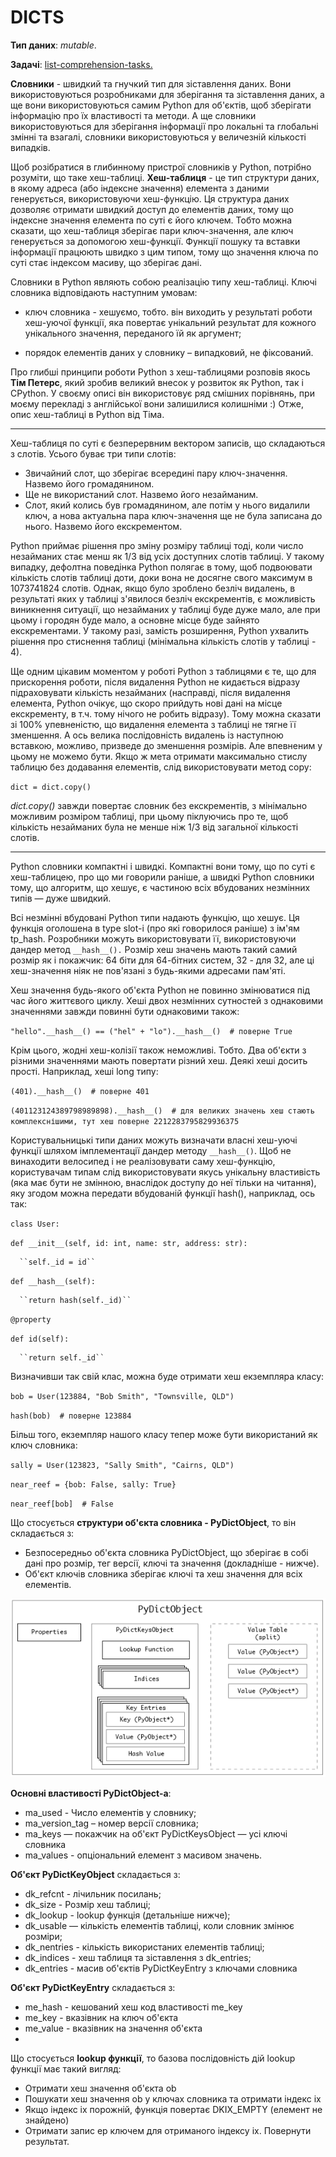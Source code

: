 DICTS
===============

**Тип даних**: *mutable*.

**Задачі**: [list-comprehension-tasks.](https://github.com/stupns/HOME/blob/master/TASKS/COMPREHENSION/COMPREHENSION_READY.py "List comprehension")

**Словники** - швидкий та гнучкий тип для зіставлення даних. Вони використовуються розробниками для зберігання та
зіставлення даних, а ще вони використовуються самим Python для об'єктів, щоб зберігати інформацію про їх властивості
та методи. А ще словники використовуються для зберігання інформації про локальні та глобальні змінні та взагалі,
словники використовуються у величезній кількості випадків.

Щоб розібратися в глибинному пристрої словників у Python, потрібно розуміти, що таке хеш-таблиці. **Хеш-таблиця** - це 
тип структури даних, в якому адреса (або індексне значення) елемента з даними генерується, використовуючи хеш-функцію.
Ця структура даних дозволяє отримати швидкий доступ до елементів даних, тому що індексне значення елемента по суті є
його ключем. Тобто можна сказати, що хеш-таблиця зберігає пари ключ-значення, але ключ генерується за допомогою хеш-функції.
Функції пошуку та вставки інформації працюють швидко з цим типом, тому що значення ключа по суті стає індексом
масиву, що зберігає дані.

Словники в Python являють собою реалізацію типу хеш-таблиці. Ключі словника відповідають наступним умовам:

- ключ словника - хешуємо, тобто. він виходить у результаті роботи хеш-уючої функції, яка повертає унікальний результат для
кожного унікального значення, переданого їй як аргумент;

- порядок елементів даних у словнику – випадковий, не фіксований.

Про глибші принципи роботи Python з хеш-таблицями розповів якось **Тім Петерс**, який зробив великий внесок у розвиток як Python,
так і CPython. У своєму описі він використовує ряд смішних порівнянь, при моєму перекладі з англійської вони залишилися
колишніми :) Отже, опис хеш-таблиці в Python від Тіма.

---

Хеш-таблиця по суті є безперервним вектором записів, що складаються з слотів. Усього буває три типи слотів:

- Звичайний слот, що зберігає всередині пару ключ-значення. Назвемо його громадянином.
- Ще не використаний слот. Назвемо його незайманим.
- Слот, який колись був громадянином, але потім у нього видалили ключ, а нова актуальна пара ключ-значення ще не була
записана до нього. Назвемо його екскрементом.

Python приймає рішення про зміну розміру таблиці тоді, коли число незайманих стає менш як 1/3 від усіх доступних слотів
таблиці. У такому випадку, дефолтна поведінка Python полягає в тому, щоб подвоювати кількість слотів таблиці доти, доки
вона не досягне свого максимум в 1073741824 слотів. Однак, якщо було зроблено безліч видалень, в результаті яких у
таблиці з'явилося безліч екскрементів, є можливість виникнення ситуації, що незайманих у таблиці буде дуже мало, але
при цьому і городян буде мало, а основне місце буде зайнято екскрементами. У такому разі, замість розширення, Python
ухвалить рішення про стиснення таблиці (мінімальна кількість слотів у таблиці - 4).

Ще одним цікавим моментом у роботі Python з таблицями є те, що для прискорення роботи, після видалення Python не
кидається відразу підраховувати кількість незайманих (насправді, після видалення елемента, Python очікує, що скоро
прийдуть нові дані на місце екскременту, в т.ч. тому нічого не робить відразу). Тому можна сказати зі 100% упевненістю,
що видалення елемента з таблиці не тягне її зменшення. А ось велика послідовність видалень із наступною вставкою,
можливо, призведе до зменшення розмірів. Але впевненим у цьому не можемо бути. Якщо ж мета отримати максимально стислу
таблицю без додавання елементів, слід використовувати метод copy:

``dict = dict.copy()``

*dict.copy()* завжди повертає словник без екскрементів, з мінімально можливим розміром таблиці, при цьому піклуючись про
те, щоб кількість незайманих була не менше ніж 1/3 від загальної кількості слотів.

---

Python словники компактні і швидкі. Компактні вони тому, що по суті є хеш-таблицею, про що ми говорили раніше, а швидкі
Python словники тому, що алгоритм, що хешує, є частиною всіх вбудованих незмінних типів — дуже швидкий.

Всі незмінні вбудовані Python типи надають функцію, що хешує. Ця функція оголошена в type slot-і (про які говорилося
раніше) з ім'ям tp_hash. Розробники можуть використовувати її, використовуючи дандер метод ``__hash__().``
Розмір хеш значень мають такий самий розмір як і покажчик: 64 біти для 64-бітних систем, 32 - для 32, але ці хеш-значення
ніяк не пов'язані з будь-якими адресами пам'яті.

Хеш значення будь-якого об'єкта Python не повинно змінюватися під час його життєвого циклу. Хеші двох незмінних 
сутностей з однаковими значеннями завжди повинні бути однаковими також:

``"hello".__hash__() == ("hel" + "lo").__hash__()  # поверне True``

Крім цього, жодні хеш-колізії також неможливі. Тобто. Два об'єкти з різними значеннями мають повертати різний хеш.
Деякі хеші досить прості. Наприклад, хеші long типу:

``(401).__hash__()  # поверне 401``

``(401123124389798989898).__hash__()  # для великих значень хеш стають комплекснішими, тут хеш поверне 2212283795829936375``

Користувальницькі типи даних можуть визначати власні хеш-уючі функції шляхом імплементації дандер методу ``__hash__()``.
Щоб не винаходити велосипед і не реалізовувати саму хеш-функцію, користувачам типам слід використовувати якусь 
унікальну властивість (яка має бути не змінною, внаслідок доступу до неї тільки на читання), яку згодом можна передати
вбудованій функції hash(), наприклад, ось так:

``class User: ``

   ``def __init__(self, id: int, name: str, address: str): ``

      ``self._id = id``

   ``def __hash__(self):`` 

      ``return hash(self._id)``

   ``@property`` 

   ``def id(self):`` 

      ``return self._id``
   
Визначивши так свій клас, можна буде отримати хеш екземпляра класу:

``bob = User(123884, "Bob Smith", "Townsville, QLD") ``

``hash(bob)  # поверне 123884``

Більш того, екземпляр нашого класу тепер може бути використаний як ключ словника:

``sally = User(123823, "Sally Smith", "Cairns, QLD") ``

``near_reef = {bob: False, sally: True} ``

``near_reef[bob]  # False``

Що стосується **структури об'єкта словника - PyDictObject**, то він складається з:

- Безпосередньо об'єкта словника PyDictObject, що зберігає в собі дані про розмір, тег версії, ключі та значення (докладніше - нижче).
- Об'єкт ключів словника зберігає ключі та хеш значення для всіх елементів.

![PyDictObject](https://github.com/stupns/HOME/blob/master/images-git/PyDictObj.png)

**Основні властивості PyDictObject-а**:

- ma_used - Число елементів у словнику;
- ma_version_tag – номер версії словника;
- ma_keys — покажчик на об'єкт PyDictKeysObject — усі ключі словника
- ma_values ​​- опціональний елемент з масивом значень.

**Об'єкт PyDictKeyObject** складається з:

- dk_refcnt - лічильник посилань;
- dk_size - Розмір хеш таблиці;
- dk_lookup - lookup функція (детальніше нижче);
- dk_usable — кількість елементів таблиці, коли словник змінює розміри;
- dk_nentries - кількість використаних елементів таблиці;
- dk_indices - хеш таблиця та зіставлення з dk_entries;
- dk_entries - масив об'єктів PyDictKeyEntry з ключами словника

**Об'єкт PyDictKeyEntry** складається з:

- me_hash - кешований хеш код властивості me_key
- me_key - вказівник на ключ об'єкта
- me_value - вказівник на значення об'єкта
- 
Що стосується **lookup функції**, то базова послідовність дій lookup функції має такий вигляд:

- Отримати хеш значення об'єкта ob
- Пошукати хеш значення ob у ключах словника та отримати індекс ix
- Якщо індекс ix порожній, функція повертає DKIX_EMPTY (елемент не знайдено)
- Отримати запис ep ключем для отриманого індексу ix. Повернути результат.